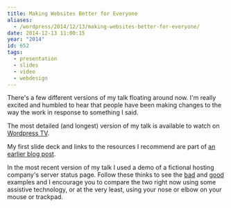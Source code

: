```yaml
---
title: Making Websites Better for Everyone
aliases:
  - /wordpress/2014/12/13/making-websites-better-for-everyone/
date: 2014-12-13 11:00:15
year: "2014"
id: 652
tags:
  - presentation
  - slides
  - video
  - webdesign
---
```


There's a few different versions of my talk floating around now. I'm really excited and humbled to hear that people have been making changes to the way the work in response to something I said.

The most detailed (and longest) version of my talk is available to watch on [Wordpress TV](http://wordpress.tv/2014/09/02/stephanie-hobson-accessibility-with-css-making-websites-better-for-everyone/).

My first slide deck and links to the resources I recommend are part of [an earlier blog post](http://stephaniehobson.ca/2014/05/14/accessibility-with-css-making-websites-better-for-everyone/).

In the most recent version of my talk I used a demo of a fictional hosting company's server status page. Follow these thinks to see the [bad](http://stephaniehobson.ca/demos/hosting_bad.html) and [good](http://stephaniehobson.ca/demos/hosting_good.html) examples and I encourage you to compare the two right now using some assistive technology, or at the very least, using your nose or elbow on your mouse or trackpad.

